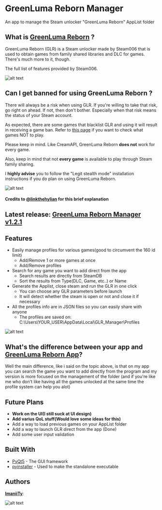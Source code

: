 # GreenLuma Reborn Manager
An app to manage the Steam unlocker "GreenLuma Reborn" AppList folder

## What is [GreenLuma Reborn](https://cs.rin.ru/forum/viewtopic.php?f=29&t=80797) ?
GreenLuma Reborn (GLR) is a Steam unlocker made by Steam006 that is used to obtain games from family shared libraries and DLC for games. There's much more to it, though.

The full list of features provided by Steam006.

![alt text](https://i.imgur.com/D18pz0f.png)

## Can I get banned for using GreenLuma Reborn ?
There will always be a risk when using GLR. If you're willing to take that risk, go right on ahead. If not, then don't bother. Especially when that risk means the status of your Steam account.

As expected, there are some games that blacklist GLR and using it will result in receiving a game ban. Refer to [this page](https://github.com/linkthehylian/GreenLuma-Reborn-App/wiki/Blacklist) if you want to check what games NOT to play.

Please keep in mind. Like CreamAPI, GreenLuma Reborn **does not** work for every game.

Also, keep in mind that not **every game** is available to play through Steam family sharing.

I **highly advise** you to follow the "Legit stealth mode" installation instructions if you do plan on using GreenLuma Reborn.

![alt text](https://i.imgur.com/XSjQFn9.png)

#### Credits to [@linkthehylian](https://github.com/linkthehylian) for this brief explanation

## Latest release: **[GreenLuma Reborn Manager v1.2.1](https://github.com/ImaniiTy/GreenLuma-Reborn-Manager/releases)**

## Features
  * Easily manage profiles for various games(good to circumvent the 160 id limit)
    * Add/Remove 1 or more games at once
    * Add/Remove profiles
  * Search for any game you want to add direct from the app
    * Search results are directly from SteamDB
    * Sort the results from Type(DLC, Game, etc..) or Name
  * Generate the Applist, close steam and run the GLR in one click
    * You can choose any GLR parameters before launch
    * It will detect whether the steam is open or not and close it if necessary
  * All the profiles info are in JSON files so you can easily share with anyone
    * The profiles are saved on: C:\Users\YOUR_USER\AppData\Local\GLR_Manager\Profiles

![alt text](https://i.imgur.com/F4dvAjV.png)
  
## What's the difference between your app and [GreenLuma Reborn App](https://github.com/linkthehylian/GreenLuma-Reborn-App)?
  Well the main difference, like i said on the topic above, is that on my app you can search the game you want to add directly from the program and my version is more focused on the management of the folder (and if you're like me who don't like having all the games unlocked at the same time the profile system can help you alot)
  
## Future Plans
* **Work on the UI(I still suck at UI design)**
* **Add varius QoL stuff(Would love some ideas for this)**
* Add a way to load previous games on your AppList folder
* Add a way to launch GLR direct from the app (Done)
* Add some user input validation
  
## Built With
* [PyQt5](https://www.riverbankcomputing.com/software/pyqt/intro) - The GUI framework
* [pyinstaller](https://pyinstaller.readthedocs.io/en/stable/index.html) - Used to make the standalone executable

## Authors
[**ImaniiTy**](https://github.com/ImaniiTy):

![alt text](https://i.imgur.com/P9nbEG6.png)
